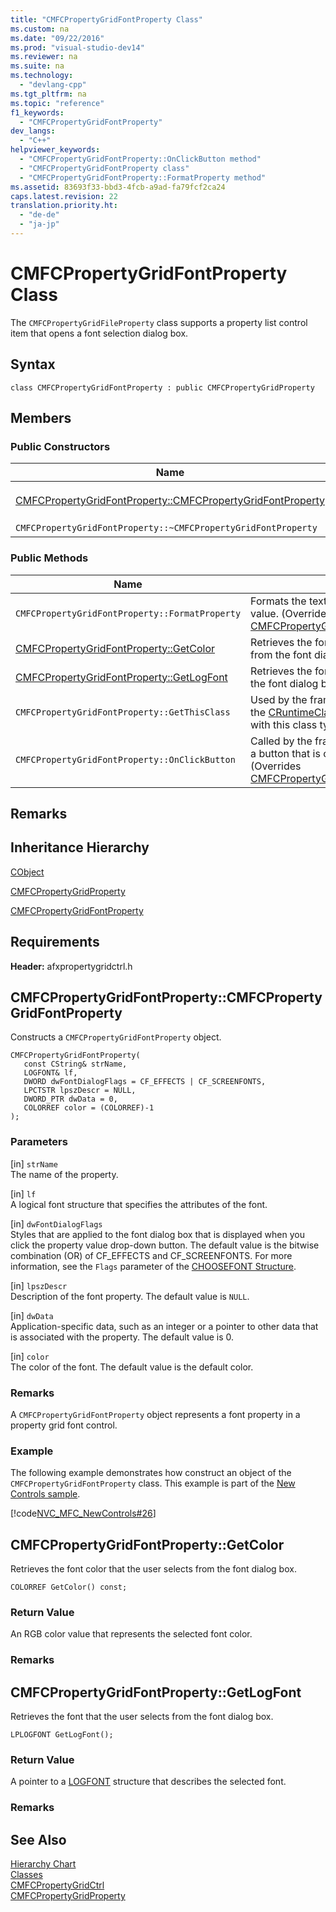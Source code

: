 ```yaml
---
title: "CMFCPropertyGridFontProperty Class"
ms.custom: na
ms.date: "09/22/2016"
ms.prod: "visual-studio-dev14"
ms.reviewer: na
ms.suite: na
ms.technology: 
  - "devlang-cpp"
ms.tgt_pltfrm: na
ms.topic: "reference"
f1_keywords: 
  - "CMFCPropertyGridFontProperty"
dev_langs: 
  - "C++"
helpviewer_keywords: 
  - "CMFCPropertyGridFontProperty::OnClickButton method"
  - "CMFCPropertyGridFontProperty class"
  - "CMFCPropertyGridFontProperty::FormatProperty method"
ms.assetid: 83693f33-bbd3-4fcb-a9ad-fa79fcf2ca24
caps.latest.revision: 22
translation.priority.ht: 
  - "de-de"
  - "ja-jp"
---
```

# CMFCPropertyGridFontProperty Class
The `CMFCPropertyGridFileProperty` class supports a property list control item that opens a font selection dialog box.  
  
## Syntax  
  
```  
class CMFCPropertyGridFontProperty : public CMFCPropertyGridProperty  
```  
  
## Members  
  
### Public Constructors  
  
|Name|Description|  
|----------|-----------------|  
|[CMFCPropertyGridFontProperty::CMFCPropertyGridFontProperty](#cmfcpropertygridfontproperty__cmfcpropertygridfontproperty)|Constructs a `CMFCPropertyGridFontProperty` object.|  
|`CMFCPropertyGridFontProperty::~CMFCPropertyGridFontProperty`|Destructor.|  
  
### Public Methods  
  
|Name|Description|  
|----------|-----------------|  
|`CMFCPropertyGridFontProperty::FormatProperty`|Formats the text representation of a property value. (Overrides [CMFCPropertyGridProperty::FormatProperty](../vs140/cmfcpropertygridproperty-class.md#cmfcpropertygridproperty__formatproperty).)|  
|[CMFCPropertyGridFontProperty::GetColor](#cmfcpropertygridfontproperty__getcolor)|Retrieves the font color that the user selects from the font dialog box.|  
|[CMFCPropertyGridFontProperty::GetLogFont](#cmfcpropertygridfontproperty__getlogfont)|Retrieves the font that the user selects from the font dialog box.|  
|`CMFCPropertyGridFontProperty::GetThisClass`|Used by the framework to obtain a pointer to the [CRuntimeClass](../vs140/cruntimeclass-structure.md) object that is associated with this class type.|  
|`CMFCPropertyGridFontProperty::OnClickButton`|Called by the framework when the user clicks a button that is contained in a property. (Overrides [CMFCPropertyGridProperty::OnClickButton](../vs140/cmfcpropertygridproperty-class.md#cmfcpropertygridproperty__onclickbutton).)|  
  
## Remarks  
  
## Inheritance Hierarchy  
 [CObject](../vs140/cobject-class.md)  
  
 [CMFCPropertyGridProperty](../vs140/cmfcpropertygridproperty-class.md)  
  
 [CMFCPropertyGridFontProperty](../vs140/cmfcpropertygridfontproperty-class.md)  
  
## Requirements  
 **Header:** afxpropertygridctrl.h  
  
##  <a name="cmfcpropertygridfontproperty__cmfcpropertygridfontproperty"></a>  CMFCPropertyGridFontProperty::CMFCPropertyGridFontProperty  
 Constructs a `CMFCPropertyGridFontProperty` object.  
  
```  
CMFCPropertyGridFontProperty(  
   const CString& strName,  
   LOGFONT& lf,  
   DWORD dwFontDialogFlags = CF_EFFECTS | CF_SCREENFONTS,  
   LPCTSTR lpszDescr = NULL,  
   DWORD_PTR dwData = 0,  
   COLORREF color = (COLORREF)-1  
);  
```  
  
### Parameters  
 [in] `strName`  
 The name of the property.  
  
 [in] `lf`  
 A logical font structure that specifies the attributes of the font.  
  
 [in] `dwFontDialogFlags`  
 Styles that are applied to the font dialog box that is displayed when you click the property value drop-down button. The default value is the bitwise combination (OR) of CF_EFFECTS and CF_SCREENFONTS. For more information, see the `Flags` parameter of the                                 [CHOOSEFONT Structure](http://msdn.microsoft.com/library/windows/desktop/ms646832).  
  
 [in] `lpszDescr`  
 Description of the font property. The default value is `NULL`.  
  
 [in] `dwData`  
 Application-specific data, such as an integer or a pointer to other data that is associated with the property. The default value is 0.  
  
 [in] `color`  
 The color of the font. The default value is the default color.  
  
### Remarks  
 A `CMFCPropertyGridFontProperty` object represents a font property in a property grid font control.  
  
### Example  
 The following example demonstrates how construct an object of the `CMFCPropertyGridFontProperty` class. This example is part of the [New Controls sample](../vs140/visual-c---samples.md).  
  
 [!code[NVC_MFC_NewControls#26](../vs140/codesnippet/CPP/cmfcpropertygridfontproperty-class_1.cpp)]  
  
##  <a name="cmfcpropertygridfontproperty__getcolor"></a>  CMFCPropertyGridFontProperty::GetColor  
 Retrieves the font color that the user selects from the font dialog box.  
  
```  
COLORREF GetColor() const;  
```  
  
### Return Value  
 An RGB color value that represents the selected font color.  
  
### Remarks  
  
##  <a name="cmfcpropertygridfontproperty__getlogfont"></a>  CMFCPropertyGridFontProperty::GetLogFont  
 Retrieves the font that the user selects from the font dialog box.  
  
```  
LPLOGFONT GetLogFont();  
```  
  
### Return Value  
 A pointer to a                         [LOGFONT](http://msdn.microsoft.com/library/windows/desktop/dd145037) structure that describes the selected font.  
  
### Remarks  
  
## See Also  
 [Hierarchy Chart](../vs140/hierarchy-chart.md)   
 [Classes](../vs140/mfc-classes.md)   
 [CMFCPropertyGridCtrl](../vs140/cmfcpropertygridctrl-class.md)   
 [CMFCPropertyGridProperty](../vs140/cmfcpropertygridproperty-class.md)